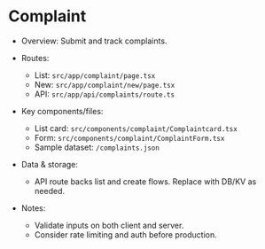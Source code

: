 # Complaint

- Overview: Submit and track complaints.

- Routes:
  - List: `src/app/complaint/page.tsx`
  - New: `src/app/complaint/new/page.tsx`
  - API: `src/app/api/complaints/route.ts`

- Key components/files:
  - List card: `src/components/complaint/Complaintcard.tsx`
  - Form: `src/components/complaint/ComplaintForm.tsx`
  - Sample dataset: `/complaints.json`

- Data & storage:
  - API route backs list and create flows. Replace with DB/KV as needed.

- Notes:
  - Validate inputs on both client and server.
  - Consider rate limiting and auth before production.
